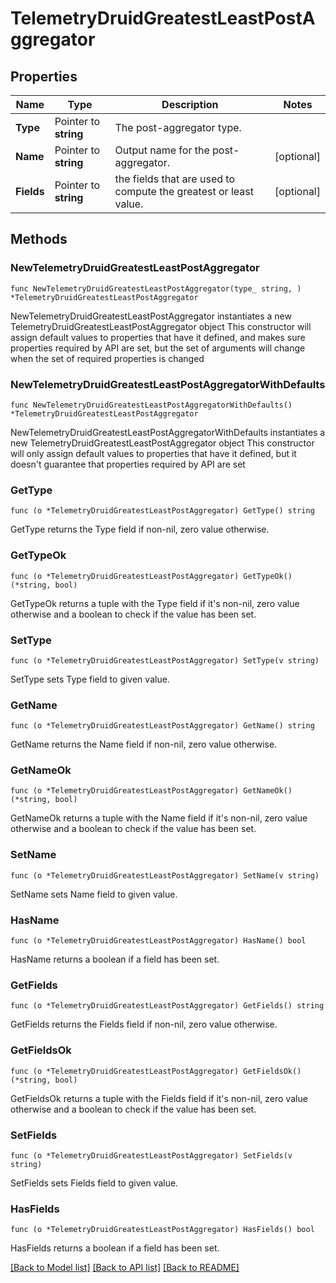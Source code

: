 # TelemetryDruidGreatestLeastPostAggregator

## Properties

Name | Type | Description | Notes
------------ | ------------- | ------------- | -------------
**Type** | Pointer to **string** | The post-aggregator type. | 
**Name** | Pointer to **string** | Output name for the post-aggregator. | [optional] 
**Fields** | Pointer to **string** | the fields that are used to compute the greatest or least value. | [optional] 

## Methods

### NewTelemetryDruidGreatestLeastPostAggregator

`func NewTelemetryDruidGreatestLeastPostAggregator(type_ string, ) *TelemetryDruidGreatestLeastPostAggregator`

NewTelemetryDruidGreatestLeastPostAggregator instantiates a new TelemetryDruidGreatestLeastPostAggregator object
This constructor will assign default values to properties that have it defined,
and makes sure properties required by API are set, but the set of arguments
will change when the set of required properties is changed

### NewTelemetryDruidGreatestLeastPostAggregatorWithDefaults

`func NewTelemetryDruidGreatestLeastPostAggregatorWithDefaults() *TelemetryDruidGreatestLeastPostAggregator`

NewTelemetryDruidGreatestLeastPostAggregatorWithDefaults instantiates a new TelemetryDruidGreatestLeastPostAggregator object
This constructor will only assign default values to properties that have it defined,
but it doesn't guarantee that properties required by API are set

### GetType

`func (o *TelemetryDruidGreatestLeastPostAggregator) GetType() string`

GetType returns the Type field if non-nil, zero value otherwise.

### GetTypeOk

`func (o *TelemetryDruidGreatestLeastPostAggregator) GetTypeOk() (*string, bool)`

GetTypeOk returns a tuple with the Type field if it's non-nil, zero value otherwise
and a boolean to check if the value has been set.

### SetType

`func (o *TelemetryDruidGreatestLeastPostAggregator) SetType(v string)`

SetType sets Type field to given value.


### GetName

`func (o *TelemetryDruidGreatestLeastPostAggregator) GetName() string`

GetName returns the Name field if non-nil, zero value otherwise.

### GetNameOk

`func (o *TelemetryDruidGreatestLeastPostAggregator) GetNameOk() (*string, bool)`

GetNameOk returns a tuple with the Name field if it's non-nil, zero value otherwise
and a boolean to check if the value has been set.

### SetName

`func (o *TelemetryDruidGreatestLeastPostAggregator) SetName(v string)`

SetName sets Name field to given value.

### HasName

`func (o *TelemetryDruidGreatestLeastPostAggregator) HasName() bool`

HasName returns a boolean if a field has been set.

### GetFields

`func (o *TelemetryDruidGreatestLeastPostAggregator) GetFields() string`

GetFields returns the Fields field if non-nil, zero value otherwise.

### GetFieldsOk

`func (o *TelemetryDruidGreatestLeastPostAggregator) GetFieldsOk() (*string, bool)`

GetFieldsOk returns a tuple with the Fields field if it's non-nil, zero value otherwise
and a boolean to check if the value has been set.

### SetFields

`func (o *TelemetryDruidGreatestLeastPostAggregator) SetFields(v string)`

SetFields sets Fields field to given value.

### HasFields

`func (o *TelemetryDruidGreatestLeastPostAggregator) HasFields() bool`

HasFields returns a boolean if a field has been set.


[[Back to Model list]](../README.md#documentation-for-models) [[Back to API list]](../README.md#documentation-for-api-endpoints) [[Back to README]](../README.md)


